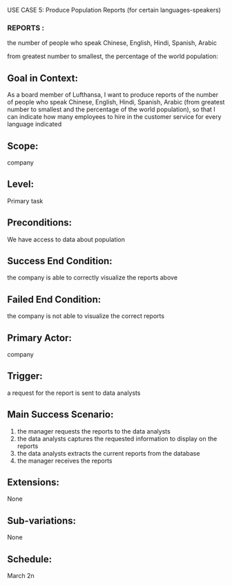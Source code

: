 USE CASE 5: Produce Population Reports (for certain languages-speakers)

### REPORTS :

the number of people who speak Chinese, English, Hindi, Spanish, Arabic

from greatest number to smallest,
the percentage of the world population:


## Goal in Context:

As a board member of Lufthansa, I want to produce reports of the number of people who speak Chinese, English, Hindi, Spanish, Arabic 
(from greatest number to smallest and the percentage of the world population), so that I can indicate how many employees 
to hire in the customer service for every language indicated

## Scope:

company 

## Level:

Primary task 
 
## Preconditions: 

We have access to data about population 

## Success End Condition:

the company is able to correctly visualize the reports above 

## Failed End Condition:

the company is not able to visualize the correct reports

## Primary Actor: 

company

## Trigger:

a request for the report is sent to data analysts 

## Main Success Scenario: 

1. the manager requests the reports to the data analysts 
2. the data analysts captures the requested information to display on the reports 
3. the data analysts extracts the current reports from the database 
4. the manager receives the reports

## Extensions:

None

## Sub-variations:

None

## Schedule: 

March 2n